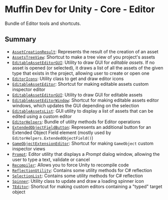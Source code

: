 # Muffin Dev for Unity - Core - Editor

Bundle of Editor tools and shortcuts.

## Summary

- [`AssetCreationResult`](./asset-creation-result.md): Represents the result of the creation of an asset
- [`AssetsTreeView`](./assets-tree-view.md): Shortcut to make a tree view of you project's assets
- [`EditableAssetEditorGUI`](./editable-asset-editor-gui.md): Utility to draw GUI for *editable assets*. If no asset is opened (or selected), it draws a list of all the assets of the given type that exists in the project, allowing user to create or open one
- [`EditorIcons`](./editor-icons.md): Utility class to get and draw editor icons
- [`EditableAssetEditor`](./editable-assets-editor.md): Shortcut for making editable assets custom inspector editor
- [`EditableAssetEditorGUI`](./editable-assets-editor-gui.md): Utility to draw GUI for editable assets
- [`EditableAssetEditorWindow`](./editable-assets-editor-window.md): Shortcut for making editable assets editor windows, which updates the GUI depending on the selection
- [`EditableAssetsList`](./editable-assets-list): GUI utility to display a list of assets that can be edited using a custom editor
- [`EditorHelpers`](./editor-helpers.md): Bundle of utility methods for Editor operations
- [`ExtendedObjectFieldButton`](./extended-object-field-button.md): Represents an additional button for an Extended Object Field element (mostly used by `EditorHelpers.ExtendedObjectField()`)
- [`GameObjectExtensionEditor`](./game-object-extension-editor.md): Shortcut for making `GameObject` custom inspector views
- [`Prompt`](./prompt.md): Editor utility that displays a *Prompt* dialog window, allowing the user to type a text, validate or cancel
- [`Recompiler`](./recompiler.md): Allows you to force Unity to recompile code
- [`ReflectionUtility`](./reflection-utility.md): Contains some utility methods for C# reflection
- [`SelectionList`](./selection-list.md): Contains some utility methods for C# reflection
- [`Spinner`](./spinner.md): Utility class to update and draw a loading spinner icon
- [`TEditor`](./teditor.md): Shortcut for making custom editors containing a "typed" target object